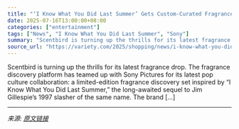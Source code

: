 ```yaml
---
title: "‘I Know What You Did Last Summer’ Gets Custom-Curated Fragrance Set From Scentbird"
date: 2025-07-16T13:00:00+08:00
categories: ["entertainment"]
tags: ["News", "I Know What You Did Last Summer", "Sony"]
summary: "Scentbird is turning up the thrills for its latest fragrance drop. The fragrance discovery platform has teamed up with Sony Pictures for its latest pop culture collaboration: a limited-edition fragran"
source_url: "https://variety.com/2025/shopping/news/i-know-what-you-did-last-summer-scentbird-fragrance-set-1236462298/"
---
```


Scentbird is turning up the thrills for its latest fragrance drop. The fragrance discovery platform has teamed up with Sony Pictures for its latest pop culture collaboration: a limited-edition fragrance discovery set inspired by &#8220;I Know What You Did Last Summer,&#8221; the long-awaited sequel to Jim Gillespie’s 1997 slasher of the same name. The brand [&#8230;]

---

*来源: [原文链接](https://variety.com/2025/shopping/news/i-know-what-you-did-last-summer-scentbird-fragrance-set-1236462298/)*
